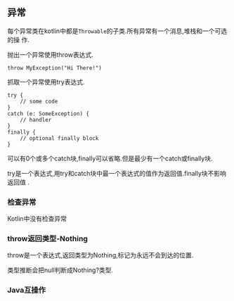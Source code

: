 ## 异常
每个异常类在kotlin中都是`Throwable`的子类.所有异常有一个消息,堆栈和一个可选的操
作.

抛出一个异常使用throw表达式.

	throw MyException("Hi There!")

抓取一个异常使用try表达式.

	try {
	    // some code
	}
	catch (e: SomeException) {
	    // handler
	}
	finally {
	    // optional finally block
	}

可以有0个或多个catch块,finally可以省略.但是最少有一个catch或finally块.

try是一个表达式,用try和catch块中最一个表达式的值作为返回值.finally块不影响返回值
.

### 检查异常
Kotlin中没有检查异常

### throw返回类型-Nothing
throw是一个表达式,返回类型为Nothing,标记为永远不会到达的位置.

类型推断会把null判断成Nothing?类型.

### Java互操作

